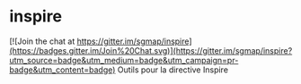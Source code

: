 # inspire

[![Join the chat at https://gitter.im/sgmap/inspire](https://badges.gitter.im/Join%20Chat.svg)](https://gitter.im/sgmap/inspire?utm_source=badge&utm_medium=badge&utm_campaign=pr-badge&utm_content=badge)
Outils pour la directive Inspire
